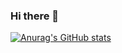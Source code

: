 ### Hi there 👋

[![Anurag's GitHub stats](https://github-readme-stats.vercel.app/api?username=Dokito555)](https://github.com/anuraghazra/github-readme-stats)
